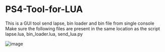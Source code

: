 # PS4-Tool-for-LUA
This is a GUI tool send lapse, bin loader and bin file from single console
Make sure the following files are present in the same location as the script 
lapse.lua, bin_loader.lua, send_lua.py

![image](https://github.com/user-attachments/assets/361ae968-f208-415a-87af-054ce61d47b0)

